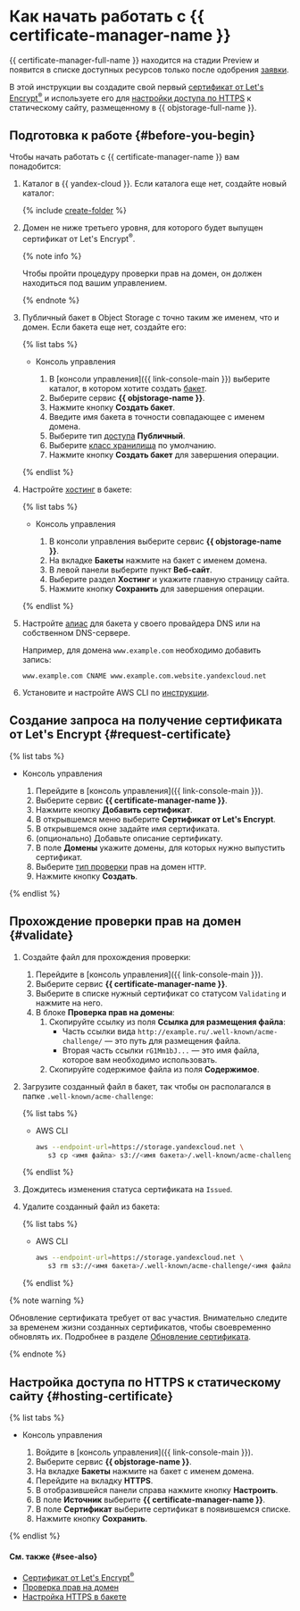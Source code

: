 # Как начать работать c {{ certificate-manager-name }}

{{ certificate-manager-full-name }} находится на стадии Preview и появится в списке доступных ресурсов только после одобрения [заявки](https://cloud.yandex.ru/services/certificate-manager#request-access).

В этой инструкции вы создадите свой первый [сертификат от Let's Encrypt<sup>®</sup>](../concepts/managed-certificate.md) и используете его для [настройки доступа по HTTPS](../../storage/operations/hosting/certificate.md) к статическому сайту, размещенному в {{ objstorage-full-name }}. 

## Подготовка к работе {#before-you-begin}

Чтобы начать работать с {{ certificate-manager-name }} вам понадобится:

1. Каталог в {{ yandex-cloud }}. Если каталога еще нет, создайте новый каталог:

    {% include [create-folder](../../_includes/create-folder.md) %}
  
1. Домен не ниже третьего уровня, для которого будет выпущен сертификат от Let's Encrypt<sup>®</sup>.

    {% note info %}

    Чтобы пройти процедуру проверки прав на домен, он должен находиться под вашим управлением.

    {% endnote %}

1. Публичный бакет в Object Storage с точно таким же именем, что и домен. Если бакета еще нет, создайте его:
    
    {% list tabs %}
    
    - Консоль управления
    
        1. В [консоли управления]({{ link-console-main }}) выберите каталог, в котором хотите создать [бакет](../../storage/concepts/bucket.md).
        1. Выберите сервис **{{ objstorage-name }}**. 
        1. Нажмите кнопку **Создать бакет**.
        1. Введите имя бакета в точности совпадающее с именем домена.
        1. Выберите тип [доступа](../../storage/concepts/bucket.md#bucket-access) **Публичный**.
        1. Выберите [класс хранилища](../../storage/concepts/storage-class.md) по умолчанию.
        1. Нажмите кнопку **Создать бакет** для завершения операции.
     
    {% endlist %}
    
1. Настройте [хостинг](../../storage/operations/hosting/setup.md) в бакете:
   
    {% list tabs %}
    
    - Консоль управления
    
        1. В консоли управления выберите сервис **{{ objstorage-name }}**.
        1. На вкладке **Бакеты** нажмите на бакет с именем домена.
        1. В левой панели выберите пункт **Веб-сайт**.
        1. Выберите раздел **Хостинг** и укажите главную страницу сайта.
        1. Нажмите кнопку **Сохранить** для завершения операции.
    
    {% endlist %}
    
1. Настройте [алиас](../../storage/operations/hosting/own-domain.md) для бакета у своего провайдера DNS или на собственном DNS-сервере.

    Например, для домена `www.example.com` необходимо добавить запись:
    
    ```
    www.example.com CNAME www.example.com.website.yandexcloud.net
    ```
1. Установите и настройте AWS CLI по [инструкции](../../storage/tools/aws-cli.md#before-you-begin).

## Создание запроса на получение сертификата от Let's Encrypt {#request-certificate}

{% list tabs %}

- Консоль управления
    
    1. Перейдите в [консоль управления]({{ link-console-main }}).
    1. Выберите сервис **{{ certificate-manager-name }}**.
    1. Нажмите кнопку **Добавить сертификат**.
    1. В открывшемся меню выберите **Сертификат от Let's Encrypt**.
    1. В открывшемся окне задайте имя сертификата.    
    1. (опционально) Добавьте описание сертификату.
    1. В поле **Домены** укажите домены, для которых нужно выпустить сертификат.
    1. Выберите [тип проверки](../concepts/challenges.md) прав на домен `HTTP`. 
    1. Нажмите кнопку **Создать**.

{% endlist %}

## Прохождение проверки прав на домен {#validate}

1. Создайте файл для прохождения проверки:
    1. Перейдите в [консоль управления]({{ link-console-main }}).
    1. Выберите сервис **{{ certificate-manager-name }}**.
    1. Выберите в списке нужный сертификат со статусом `Validating` и нажмите на него.
    1. В блоке **Проверка прав на домены**:
        1. Скопируйте ссылку из поля **Ссылка для размещения файла**:
            * Часть ссылки вида `http://example.ru/.well-known/acme-challenge/` — это путь для размещения файла.
            * Вторая часть ссылки `rG1Mm1bJ...` — это имя файла, которое вам необходимо использовать.
        1. Скопируйте содержимое файла из поля **Содержимое**.
1. Загрузите созданный файл в бакет, так чтобы он располагался в папке `.well-known/acme-challenge`:
    
    {% list tabs %}
    
    - AWS CLI
    
        ```bash
        aws --endpoint-url=https://storage.yandexcloud.net \ 
           s3 cp <имя файла> s3://<имя бакета>/.well-known/acme-challenge/<имя файла>
        ```
    
    {% endlist %}
    
1. Дождитесь изменения статуса сертификата на `Issued`.
1. Удалите созданный файл из бакета:
    
    {% list tabs %}
    
    - AWS CLI
    
        ```bash
        aws --endpoint-url=https://storage.yandexcloud.net \ 
           s3 rm s3://<имя бакета>/.well-known/acme-challenge/<имя файла>
        ```
   
    {% endlist %}


{% note warning %}

Обновление сертификата требует от вас участия. Внимательно следите за временем жизни созданных сертификатов, чтобы своевременно обновлять их. Подробнее в разделе [Обновление сертификата](../concepts/managed-certificate.md#renew).

{% endnote %}

## Настройка доступа по HTTPS к статическому сайту {#hosting-certificate}

{% list tabs %}

- Консоль управления
    
    1. Войдите в [консоль управления]({{ link-console-main }}).
    1. Выберите сервис **{{ objstorage-name }}**.
    1. На вкладке **Бакеты** нажмите на бакет с именем домена.
    1. Перейдите на вкладку **HTTPS**.
    1. В отобразившейся панели справа нажмите кнопку **Настроить**.
    1. В поле **Источник** выберите **{{ certificate-manager-name }}**.
    1. В поле **Сертификат** выберите сертификат в появившемся списке. 
    1. Нажмите кнопку **Сохранить**.

{% endlist %}


#### См. также {#see-also}

- [Сертификат от Let's Encrypt<sup>®</sup>](../concepts/managed-certificate.md)
- [Проверка прав на домен](../concepts/challenges.md)
- [Настройка HTTPS в бакете](../../storage/operations/hosting/certificate.md)
